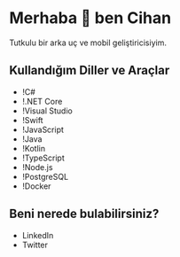 # Merhaba 👋 ben Cihan
Tutkulu bir arka uç ve mobil geliştiricisiyim.

## Kullandığım Diller ve Araçlar
- !C#
- !.NET Core
- !Visual Studio
- !Swift
- !JavaScript
- !Java
- !Kotlin
- !TypeScript
- !Node.js
- !PostgreSQL
- !Docker

## Beni nerede bulabilirsiniz?
- LinkedIn
- Twitter

